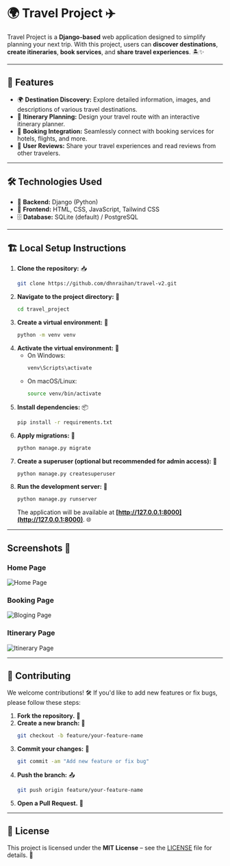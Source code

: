 # 🌍 Travel Project ✈️

Travel Project is a **Django-based** web application designed to simplify planning your next trip. With this project, users can **discover destinations**, **create itineraries**, **book services**, and **share travel experiences**. 🏝️✨

---

## 🚀 Features

- 🌍 **Destination Discovery:** Explore detailed information, images, and descriptions of various travel destinations.
- 📍 **Itinerary Planning:** Design your travel route with an interactive itinerary planner.
- 🏨 **Booking Integration:** Seamlessly connect with booking services for hotels, flights, and more.
- 💬 **User Reviews:** Share your travel experiences and read reviews from other travelers.

---

## 🛠️ Technologies Used

- 🔹 **Backend:** Django (Python)
- 🎨 **Frontend:** HTML, CSS, JavaScript, Tailwind CSS 
- 🗄️ **Database:** SQLite (default) / PostgreSQL
<!-- - 🌐 **APIs:** Integration with travel-related APIs such as Google Maps API (if applicable)
- 🔗 **Other Libraries:** Django REST Framework (for API endpoints, if needed) -->

---

## 🏗️ Local Setup Instructions

1. **Clone the repository:** 📥
   ```bash
   git clone https://github.com/dhnraihan/travel-v2.git
   ```
2. **Navigate to the project directory:** 📂
   ```bash
   cd travel_project
   ```
3. **Create a virtual environment:** 🐍
   ```bash
   python -m venv venv
   ```
4. **Activate the virtual environment:** 🔄
   - On Windows:
     ```bash
     venv\Scripts\activate
     ```
   - On macOS/Linux:
     ```bash
     source venv/bin/activate
     ```
5. **Install dependencies:** 📦
   ```bash
   pip install -r requirements.txt
   ```
6. **Apply migrations:** 🔄
   ```bash
   python manage.py migrate
   ```
7. **Create a superuser (optional but recommended for admin access):** 🔑
   ```bash
   python manage.py createsuperuser
   ```
8. **Run the development server:** 🚀
   ```bash
   python manage.py runserver
   ```
   The application will be available at **[http://127.0.0.1:8000](http://127.0.0.1:8000)**. 🌐

---
## Screenshots 📸

### Home Page
![Home Page](static/img/screenshot1.png)

### Booking Page
![Bloging Page](static/img/screenshot2.png)

### Itinerary Page
![Itinerary Page](static/img/screenshot3.png)

---


## 🤝 Contributing

We welcome contributions! 🛠️ If you'd like to add new features or fix bugs, please follow these steps:
1. **Fork the repository.** 🍴
2. **Create a new branch:** 🌿
   ```bash
   git checkout -b feature/your-feature-name
   ```
3. **Commit your changes:** 📝
   ```bash
   git commit -am "Add new feature or fix bug"
   ```
4. **Push the branch:** 📤
   ```bash
   git push origin feature/your-feature-name
   ```
5. **Open a Pull Request.** 🔄

---

## 📜 License

This project is licensed under the **MIT License** – see the [LICENSE](LICENSE) file for details. 📄